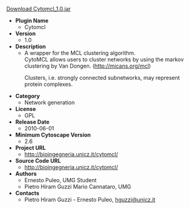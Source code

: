 <a href="Cytomcl_1.0.jar">Download Cytomcl_1.0.jar</a>

* __Plugin Name__
  * Cytomcl
* __Version__
  * 1.0
* __Description__
  * A wrapper for the MCL clustering algorithm.<br> CytoMCL allows users to cluster networks by using the markov clustering by Van Dongen. (http://micans.org/mcl)<p>Clusters, i.e. strongly connected subnetworks, may represent protein complexes.<p>
* __Category__
  * Network generation
* __License__
  * GPL
* __Release Date__
  * 2010-06-01
* __Minimum Cytoscape Version__
  * 2.6
* __Project URL__
  * http://bioingegneria.unicz.it/cytomcl/
* __Source Code URL__
  * http://bioingegneria.unicz.it/cytomcl/
* __Authors__
  * Ernesto Puleo, UMG Student
  * Pietro Hiram Guzzi Mario Cannataro, UMG
* __Contacts__
  * Pietro Hiram Guzzi - Ernesto Puleo, hguzzi@unicz.it
